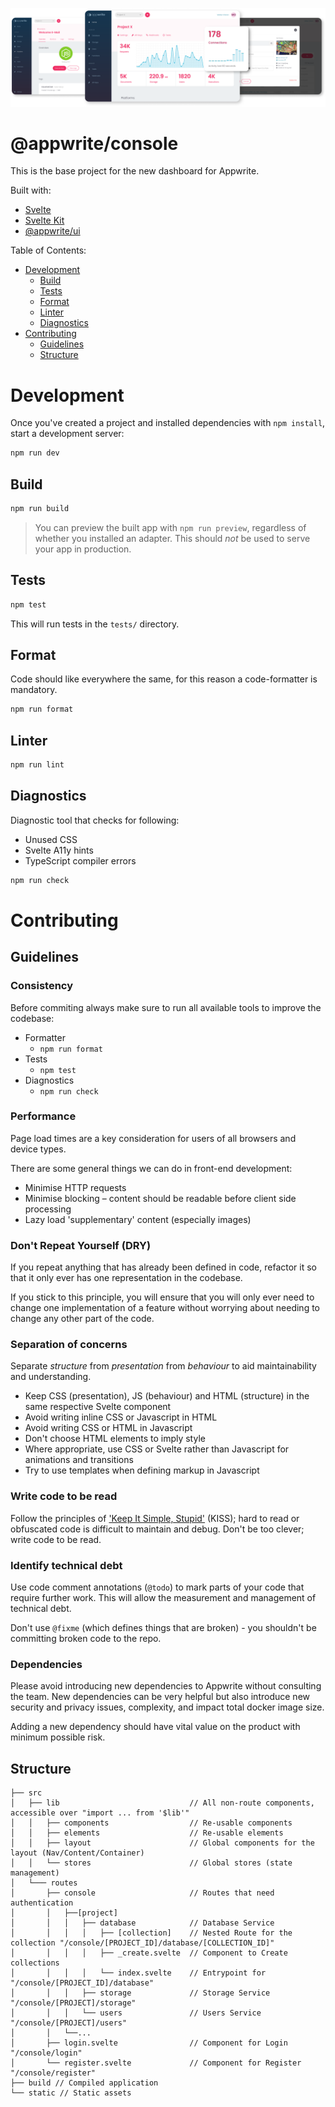 ![Appwrite](github.png)

# @appwrite/console

This is the base project for the new dashboard for Appwrite.

Built with:

- [Svelte](https://svelte.dev/)
- [Svelte Kit](https://kit.svelte.dev/)
- [@appwrite/ui](https://github.com/appwrite/ui)

Table of Contents:

- [Development](#development)
  - [Build](#build)
  - [Tests](#tests)
  - [Format](#format)
  - [Linter](#linter)
  - [Diagnostics](#diagnostics)
- [Contributing](#contributing)
  - [Guidelines](#guidelines)
  - [Structure](#structure)

# Development

Once you've created a project and installed dependencies with `npm install`, start a development server:

```bash
npm run dev
```

## Build

```bash
npm run build
```

> You can preview the built app with `npm run preview`, regardless of whether you installed an adapter. This should _not_ be used to serve your app in production.

## Tests

```bash
npm test
```

This will run tests in the `tests/` directory.

## Format

Code should like everywhere the same, for this reason a code-formatter is mandatory.

```bash
npm run format
```

## Linter

```bash
npm run lint
```

## Diagnostics

Diagnostic tool that checks for following:

- Unused CSS
- Svelte A11y hints
- TypeScript compiler errors

```bash
npm run check
```

# Contributing

## Guidelines

### Consistency

Before commiting always make sure to run all available tools to improve the codebase:
- Formatter
  - `npm run format`
- Tests
  - `npm test`
- Diagnostics
  - `npm run check`

### Performance

Page load times are a key consideration for users of all browsers and device types.

There are some general things we can do in front-end development:

- Minimise HTTP requests
- Minimise blocking – content should be readable before client side processing
- Lazy load 'supplementary' content (especially images)

### Don't Repeat Yourself (DRY)

If you repeat anything that has already been defined in code, refactor it so that it only ever has one representation in the codebase.

If you stick to this principle, you will ensure that you will only ever need to change one implementation of a feature without worrying about needing to change any other part of the code.

### Separation of concerns

Separate _structure_ from _presentation_ from _behaviour_ to aid maintainability and understanding.

- Keep CSS (presentation), JS (behaviour) and HTML (structure) in the same respective Svelte component
- Avoid writing inline CSS or Javascript in HTML
- Avoid writing CSS or HTML in Javascript
- Don't choose HTML elements to imply style
- Where appropriate, use CSS or Svelte rather than Javascript for animations and transitions
- Try to use templates when defining markup in Javascript

### Write code to be read

Follow the principles of ['Keep It Simple, Stupid'](http://en.wikipedia.org/wiki/KISS_principle) (KISS); hard to read or obfuscated code is difficult to maintain and debug. Don't be too clever; write code to be read.

### Identify technical debt

Use code comment annotations (`@todo`) to mark parts of your code that require further work. This will allow the measurement and management of technical debt.

Don't use `@fixme` (which defines things that are broken) - you shouldn't be committing broken code to the repo.

### Dependencies

Please avoid introducing new dependencies to Appwrite without consulting the team. New dependencies can be very helpful but also introduce new security and privacy issues, complexity, and impact total docker image size.

Adding a new dependency should have vital value on the product with minimum possible risk.

## Structure

```
├── src
│   ├── lib                             // All non-route components, accessible over "import ... from '$lib'"
│   │   ├── components                  // Re-usable components
│   │   ├── elements                    // Re-usable elements
│   │   ├── layout                      // Global components for the layout (Nav/Content/Container)
│   │   └── stores                      // Global stores (state management)
│   └─── routes
│       ├── console                     // Routes that need authentication
│       │   ├──[project]
│       │   │   ├── database            // Database Service
│       │   │   │   ├── [collection]    // Nested Route for the collection "/console/[PROJECT_ID]/database/[COLLECTION_ID]"
│       │   │   │   ├── _create.svelte  // Component to Create collections
│       │   │   │   └── index.svelte    // Entrypoint for "/console/[PROJECT_ID]/database"
│       │   │   ├── storage             // Storage Service "/console/[PROJECT]/storage"
│       │   │   └── users               // Users Service "/console/[PROJECT]/users"
│       │   └──...
│       ├── login.svelte                // Component for Login "/console/login"
│       └── register.svelte             // Component for Register "/console/register"
├── build // Compiled application
└── static // Static assets
```
